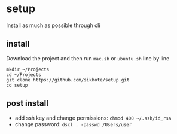 # setup
Install as much as possible through cli

## install
Download the project and then run `mac.sh` or `ubuntu.sh` line by line
```
mkdir ~/Projects
cd ~/Projects
git clone https://github.com/sikhote/setup.git
cd setup
```

## post install
- add ssh key and change permissions: `chmod 400 ~/.ssh/id_rsa`
- change password: `dscl . -passwd /Users/user`
